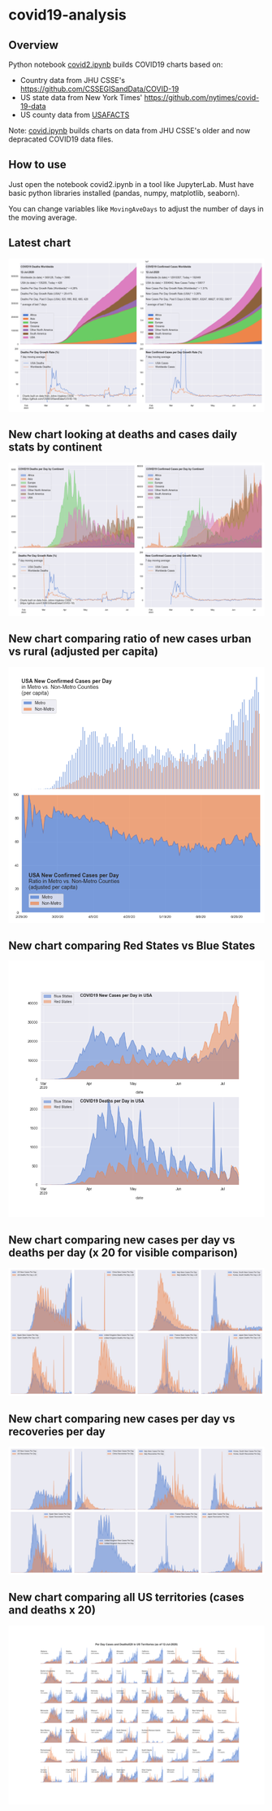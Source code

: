 # covid19-analysis

## Overview
Python notebook [covid2.ipynb](https://github.com/danlaw/covid19-analysis/blob/master/covid2.ipynb) builds COVID19 charts based on:
* Country data from JHU CSSE's https://github.com/CSSEGISandData/COVID-19
* US state data from New York Times' https://github.com/nytimes/covid-19-data
* US county data from [USAFACTS](https://usafacts.org/visualizations/coronavirus-covid-19-spread-map/)

Note: [covid.ipynb](https://github.com/danlaw/covid19-analysis/blob/master/covid.ipynb) builds charts on data from JHU CSSE's older and now depracated COVID19 data files.

## How to use
Just open the notebook covid2.ipynb in a tool like JupyterLab. Must have basic python libraries installed (pandas, numpy, matplotlib, seaborn).

You can change variables like ``MovingAveDays`` to adjust the number of days in the moving average.

## Latest chart
![Latest chart](charts/20200712-covid19-chart.png)

## New chart looking at deaths and cases daily stats by continent
![Comparison chart](charts/20200712-covid19-chart-perday.png)

## New chart comparing ratio of new cases urban vs rural (adjusted per capita)
![Urban rural per capita chart](charts/20200712-US-counties-urban-vs-rural-per-capita.png)

## New chart comparing Red States vs Blue States
![Red vs Blue chart](charts/20200712-compare-daily-red-vs-blue-states.png)

## New chart comparing new cases per day vs deaths per day (x 20 for visible comparison)
![Comparison chart](charts/20200712-comparison-chart.png)

## New chart comparing new cases per day vs recoveries per day
![Recovery chart](charts/20200712-comparison-recovery-chart.png)

## New chart comparing all US territories (cases and deaths x 20)
![Territories chart](charts/20200712-compare-US-territories.png)

